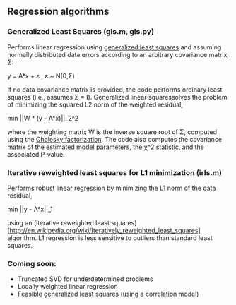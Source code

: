 ## Regression algorithms

### Generalized Least Squares (gls.m, gls.py)

Performs linear regression using [generalized least squares](http://en.wikipedia.org/wiki/Generalized_least_squares) and assuming normally distributed data errors according to an arbitrary covariance matrix, Σ:

  y = A*x + ε ,   ε ~ N(0,Σ)

If no data covariance matrix is provided, the code performs ordinary least squares (i.e., assumes Σ = Ι). Generalized linear squaressolves the problem of minimizing the squared L2 norm of the weighted residual,

  min ||W * (y - A*x)||_2^2

where the weighting matrix W is the inverse square root of Σ, computed using the [Cholesky factorization](http://en.wikipedia.org/wiki/Cholesky_decomposition). The code also computes the covariance matrix of the estimated model parameters, the χ^2 statistic, and the associated P-value.

### Iterative reweighted least squares for L1 minimization (irls.m)

Performs robust linear regression by minimizing the L1 norm of the data residual,

  min ||y - A*x||_1

using an (iterative reweighted least squares)[http://en.wikipedia.org/wiki/Iteratively_reweighted_least_squares] algorithm. L1 regression is less sensitive to outliers than standard least squares.

### Coming soon:

* Truncated SVD for underdetermined problems
* Locally weighted linear regression
* Feasible generalized least squares (using a correlation model)

